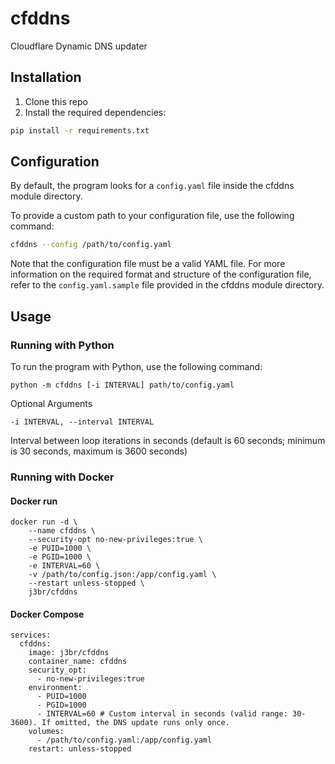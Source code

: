 # cfddns

Cloudflare Dynamic DNS updater

## Installation
1. Clone this repo
2. Install the required dependencies: 
```bash
pip install -r requirements.txt
```

## Configuration

By default, the program looks for a `config.yaml` file inside the cfddns module directory. 

To provide a custom path to your configuration file, use the following command:

```bash
cfddns --config /path/to/config.yaml
```

Note that the configuration file must be a valid YAML file.
For more information on the required format and structure of the configuration file, refer to the `config.yaml.sample` file provided in the cfddns module directory.


## Usage

### Running with Python
To run the program with Python, use the following command:
```
python -m cfddns [-i INTERVAL] path/to/config.yaml
```
Optional Arguments

`-i INTERVAL, --interval INTERVAL`

Interval between loop iterations in seconds (default is 60 seconds; minimum is 30 seconds, maximum is 3600 seconds)


### Running with Docker

#### Docker run
```
docker run -d \
    --name cfddns \
    --security-opt no-new-privileges:true \
    -e PUID=1000 \
    -e PGID=1000 \
    -e INTERVAL=60 \
    -v /path/to/config.json:/app/config.yaml \
    --restart unless-stopped \
    j3br/cfddns
```

#### Docker Compose
```
services:
  cfddns:
    image: j3br/cfddns
    container_name: cfddns
    security_opt:
      - no-new-privileges:true
    environment:
      - PUID=1000
      - PGID=1000
      - INTERVAL=60 # Custom interval in seconds (valid range: 30-3600). If omitted, the DNS update runs only once.
    volumes:
      - /path/to/config.yaml:/app/config.yaml
    restart: unless-stopped
```
